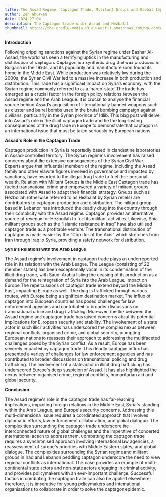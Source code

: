 ```yaml
---
title: The Assad Regime, Captagon Trade, Militant Groups and Global Implications
author: Zen Ghurkan
date: 2024-27-04
description: The Captagon trade under Assad and Hezbalat
thumbnail: https://the-cradle-media.s3.eu-west-1.amazonaws.com/wp-content/uploads/2023/06/Syria-Saudi-Arabia-Captagon.jpg
---
```


**Introduction**

Following crippling sanctions against the Syrian regime under Bashar Al-Assad, the world has seen a terrifying uptick in the manufacturing and distribution of captagon. Captagon is a synthetic drug that was produced in Bulgaria in the 1990s, and its popularity and manufacture soon found its home in the Middle East. While production was relatively low during the 2000s, the Syrian Civil War led to a massive increase in both production and distribution. This trade has a significant impact on Syria’s economy, with the Syrian regime commonly referred to as a ‘narco-state’.The trade has emerged as a crucial factor in the foreign policy relations between the Assad regime and the Arab League. It is crucial to analyse the financial source behind Assad’s acquisition of internationally banned weapons such as cluster and barrel bombs used in the brutal bombing campaign against civilians, particularly in the Syrian province of Idlib. This blog post will delve into Assad’s role in the illicit captagon trade and tie the long-lasting consequences of the drug trade in Europe to demonstrate that captagon is an international issue that must be taken seriously by European nations.


**Assad's Role in the Captagon Trade**

Captagon production in Syria is reportedly based in clandestine laboratories in Assad-controlled territory. The Syrian regime's involvement has raised concerns about the extensive consequences of the Syrian Civil War. Experts argue that influential members of the regime, including the Assad family and other Alawite figures involved in governance and impacted by sanctions, have resorted to the illegal drug trade to fuel their personal wealth.
Relation with Militant Groups in the Middle East
Captagon trade has fueled transnational crime and empowered a variety of militant groups associated with Assad to adapt their financial strategy. Groups such as Hezbollah (otherwise referred to as Hezbalat by Syrian rebels) are contributors to captagon production and distribution. The militant group based in Lebanon has introduced the deadly drug into the country through their complicity with the Assad regime. Captagon provides an alternative source of revenue for Hezbollah to fuel its militant activities. Likewise, Shia militant groups such as the “Islamic resistance in Iraq” have also utilised captagon trade as a profitable venture. The transnational distribution of captagon is made easier by the “Corridor of the Axis” which stretches from Iran through Iraq to Syria, providing a safety network for distribution.


**Syria's Relations with the Arab League**


The Assad regime's involvement in captagon trade plays an underreported role in its relations with the Arab League. The League (consisting of 22 member states) has been exceptionally vocal in its condemnation of the illicit drug trade, with Saudi Arabia listing the ceasing of its production as a demand for the reintegration of Syria into the Arab League. 
Impact on Europe
The repercussions of captagon trade extend beyond the Middle East, impacting Europe as well. The drug is trafficked through various routes, with Europe being a significant destination market. The influx of captagon into European countries has posed challenges for law enforcement agencies and contributed to broader discussions on transnational crime and drug trafficking.
Moreover, the link between the Assad regime and captagon trade has raised concerns about its potential implications for European security and stability. The involvement of a state actor in such illicit activities has underscored the complex nexus between regional conflicts, organised crime, and global security, prompting European nations to reassess their approach to addressing the multifaceted challenges posed by the Syrian conflict.
As a result, Europe has been severely impacted by captagon trade. This deadly captagon influx has presented a variety of challenges for law enforcement agencies and has contributed to broader discussions on transnational policing and drug trafficking. The involvement of a state actor in illicit drug trafficking has underscored Europe's deep suspicion of Assad. It has also highlighted the nexus between organised crime, regional conflicts, humanitarian aid and global security. 


**Conclusion**

The Assad regime's role in the captagon trade has far-reaching implications, impacting foreign relations in the Middle East, Syria's standing within the Arab League, and Europe's security concerns. Addressing this multi-dimensional issue requires a coordinated approach that involves diplomatic efforts, law enforcement collaboration, and global dialogue. The complexities surrounding the captagon trade underscore the interconnected nature of global challenges and the imperative of concerted international action to address them. 
Combatting the captagon trade requires a synchronised approach involving international law agencies, a reassessment of Europe's priorities with Middle Eastern states, and global dialogue. The complexities surrounding the Syrian regime and militant groups in Iraq and Lebanon peddling captagon underscore the need to view regional conflicts as international. This case provides an example of multi-continental state actors and non-state actors engaging in criminal activity, and provides policymakers with an ever-important challenge. Successful tactics in combating the captagon trade can also be applied elsewhere; therefore, it is imperative for young policymakers and international organisations to collaborate in order to solve the captagon epidemic.
